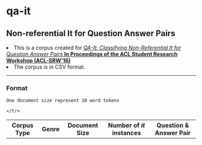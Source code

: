 # qa-it
<h2>Non-referential It for Question Answer Pairs</h2>

<li> This is a corpus created for 
<a href="https://sites.google.com/site/aclsrw2016/accepted-papers">
<em> QA-It: Classifying Non-Referential It for Question Answer Pairs </em><strong>In Proceedings of the ACL Student Research Workshop (ACL-SRW'16)</strong>
</a> </li>
<li>
	The corpus is in CSV format.
</li>

<hr>

<h3> Format </h3>

	One document size represent 10 word tokens


<table>
	<tr>
		<th> Corpus Type </th>
		<th> Genre </th>
		<th> Document Size</th>
		<th> Number of <em>it</em> instances </th>
		<th> Question & Answer Pair </th>
		
	</tr>
	
</table>


